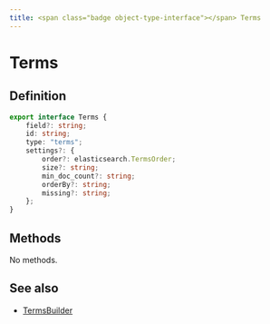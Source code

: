 ```yaml
---
title: <span class="badge object-type-interface"></span> Terms
---
```

# <span class="badge object-type-interface"></span> Terms

## Definition

```typescript
export interface Terms {
	field?: string;
	id: string;
	type: "terms";
	settings?: {
		order?: elasticsearch.TermsOrder;
		size?: string;
		min_doc_count?: string;
		orderBy?: string;
		missing?: string;
	};
}

```
## Methods

No methods.
## See also

 * <span class="badge builder"></span> [TermsBuilder](./builder-TermsBuilder.md)
